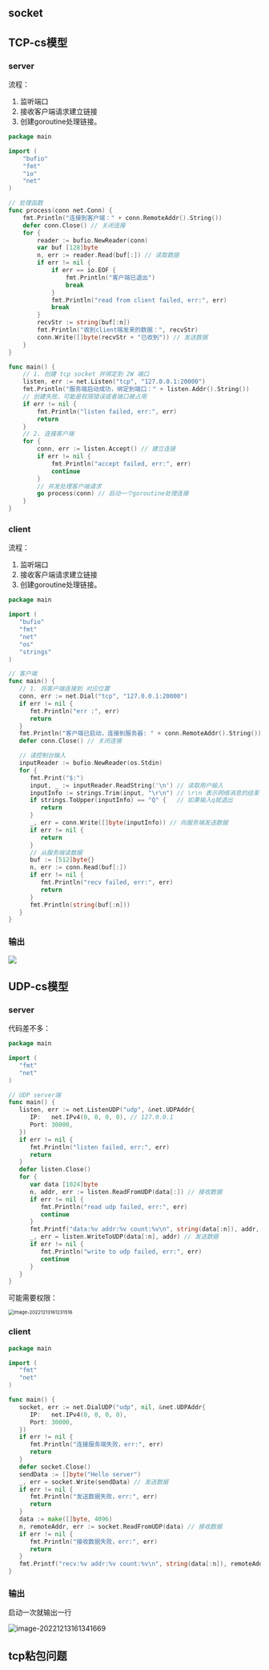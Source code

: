 ## socket





## TCP-cs模型

### server

流程：

1. 监听端口
2. 接收客户端请求建立链接
3. 创建goroutine处理链接。




```go
package main

import (
	"bufio"
	"fmt"
	"io"
	"net"
)

// 处理函数
func process(conn net.Conn) {
	fmt.Println("连接到客户端：" + conn.RemoteAddr().String())
	defer conn.Close() // 关闭连接
	for {
		reader := bufio.NewReader(conn)
		var buf [128]byte
		n, err := reader.Read(buf[:]) // 读取数据
		if err != nil {
			if err == io.EOF {
				fmt.Println("客户端已退出")
				break
			}
			fmt.Println("read from client failed, err:", err)
			break
		}
		recvStr := string(buf[:n])
		fmt.Println("收到client端发来的数据：", recvStr)
		conn.Write([]byte(recvStr + "已收到")) // 发送数据
	}
}

func main() {
	// 1. 创建 tcp socket 并绑定到 2W 端口
	listen, err := net.Listen("tcp", "127.0.0.1:20000")
	fmt.Println("服务端启动成功，绑定到端口：" + listen.Addr().String())
	// 创建失败，可能是权限错误或者端口被占用
	if err != nil {
		fmt.Println("listen failed, err:", err)
		return
	}
	// 2. 连接客户端
	for {
		conn, err := listen.Accept() // 建立连接
		if err != nil {
			fmt.Println("accept failed, err:", err)
			continue
		}
		// 并发处理客户端请求
		go process(conn) // 启动一个goroutine处理连接
	}
}
```

### client

流程：

1. 监听端口
2. 接收客户端请求建立链接
3. 创建goroutine处理链接。

```go
package main

import (
   "bufio"
   "fmt"
   "net"
   "os"
   "strings"
)

// 客户端
func main() {
   // 1. 将客户端连接到 对应位置
   conn, err := net.Dial("tcp", "127.0.0.1:20000")
   if err != nil {
      fmt.Println("err :", err)
      return
   }
   fmt.Println("客户端已启动，连接到服务器: " + conn.RemoteAddr().String())
   defer conn.Close() // 关闭连接

   // 读控制台输入
   inputReader := bufio.NewReader(os.Stdin)
   for {
      fmt.Print("$:")
      input, _ := inputReader.ReadString('\n') // 读取用户输入
      inputInfo := strings.Trim(input, "\r\n") // \r\n 表示网络消息的结束
      if strings.ToUpper(inputInfo) == "Q" {   // 如果输入q就退出
         return
      }
      _, err = conn.Write([]byte(inputInfo)) // 向服务端发送数据
      if err != nil {
         return
      }
      // 从服务端读数据
      buf := [512]byte{}
      n, err := conn.Read(buf[:])
      if err != nil {
         fmt.Println("recv failed, err:", err)
         return
      }
      fmt.Println(string(buf[:n]))
   }
}
```

### 输出

![](https://pic-1257412153.cos.ap-nanjing.myqcloud.com/images/images/2022/12/13/20221213160512-161cf4.png)



## UDP-cs模型

### server

代码差不多：

```go
package main

import (
   "fmt"
   "net"
)

// UDP server端
func main() {
   listen, err := net.ListenUDP("udp", &net.UDPAddr{
      IP:   net.IPv4(0, 0, 0, 0), // 127.0.0.1
      Port: 30000,
   })
   if err != nil {
      fmt.Println("listen failed, err:", err)
      return
   }
   defer listen.Close()
   for {
      var data [1024]byte
      n, addr, err := listen.ReadFromUDP(data[:]) // 接收数据
      if err != nil {
         fmt.Println("read udp failed, err:", err)
         continue
      }
      fmt.Printf("data:%v addr:%v count:%v\n", string(data[:n]), addr, n)
      _, err = listen.WriteToUDP(data[:n], addr) // 发送数据
      if err != nil {
         fmt.Println("write to udp failed, err:", err)
         continue
      }
   }
}
```

可能需要权限：

<img src="https://pic-1257412153.cos.ap-nanjing.myqcloud.com/images/2022/12/13/image-20221213161231516-0a3535.png" alt="image-20221213161231516" style="zoom:67%;" />

### client

```go
package main

import (
   "fmt"
   "net"
)

func main() {
   socket, err := net.DialUDP("udp", nil, &net.UDPAddr{
      IP:   net.IPv4(0, 0, 0, 0),
      Port: 30000,
   })
   if err != nil {
      fmt.Println("连接服务端失败，err:", err)
      return
   }
   defer socket.Close()
   sendData := []byte("Hello server")
   _, err = socket.Write(sendData) // 发送数据
   if err != nil {
      fmt.Println("发送数据失败，err:", err)
      return
   }
   data := make([]byte, 4096)
   n, remoteAddr, err := socket.ReadFromUDP(data) // 接收数据
   if err != nil {
      fmt.Println("接收数据失败，err:", err)
      return
   }
   fmt.Printf("recv:%v addr:%v count:%v\n", string(data[:n]), remoteAddr, n)
}
```

### 输出

启动一次就输出一行

![image-20221213161341669](https://pic-1257412153.cos.ap-nanjing.myqcloud.com/images/2022/12/13/image-20221213161341669-a6c188.png)



## tcp粘包问题

